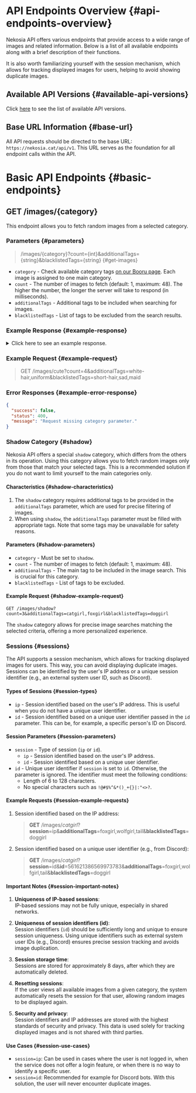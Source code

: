 [//]: # (Title: API Endpoints - Nekosia Docs)
[//]: # (Description: Explore Nekosia's API documentation for seamless access to diverse images and related information. Find detailed descriptions of each endpoint, session management, and more.)
[//]: # (Tags: nekosia, api, nekosia api, api endpoints, api documentation, image access, session management, image tags, API versions, base URL, category tags, shadow category, API sessions)
[//]: # (Canonical: api-endpoints)
[//]: # (Creation date: 2024-07-29)
[//]: # (Last update: 2024-07-29)
[//]: # (Contributors: Sefinek)

# API Endpoints Overview {#api-endpoints-overview}
Nekosia API offers various endpoints that provide access to a wide range of images and related information. Below is a list of all available endpoints along with a brief description of their functions.

It is also worth familiarizing yourself with the session mechanism, which allows for tracking displayed images for users, helping to avoid showing duplicate images.

## Available API Versions {#available-api-versions}
Click [here](/documentation.old?page=introduction#dostpne-wersje) to see the list of available API versions.

## Base URL Information {#base-url}
All API requests should be directed to the base URL: `https://nekosia.cat/api/v1`. This URL serves as the foundation for all endpoint calls within the API.

# Basic API Endpoints {#basic-endpoints}

## GET /images/{category}
This endpoint allows you to fetch random images from a selected category.

### Parameters {#parameters}
> /images/{category}?count={int}&additionalTags={string}&blacklistedTags={string} {#get-images}
- `category` - Check available category tags [on our Booru page](/booru/tags). Each image is assigned to one main category.
- `count` - The number of images to fetch (default: 1, maximum: 48). The higher the number, the longer the server will take to respond (in milliseconds).
- `additionalTags` - Additional tags to be included when searching for images.
- `blacklistedTags` - List of tags to be excluded from the search results.

### Example Response {#example-response}
<details>
  <summary>Click here to see an example response.</summary>

```json
{
  "success": true,
  "status": 200,
  "identifier": "user-identifier",
  "key": "viewed-key",
  "count": 2,
  "images": [
    {
      "id": "image-id",
      "colors": ["color1", "color2"],
      "image": {
        "original": {
          "url": "https://cdn.nekosia.cat/images/category/original.jpg",
          "bytes": 123456
        },
        "compressed": {
          "url": "https://cdn.nekosia.cat/images/category/compressed.jpg",
          "bytes": 654321
        }
      },
      "bytes": { "original": { "size": 123456 }, "compressed": { "size": 654321 } },
      "category": "category-name",
      "tags": ["tag1", "tag2"],
      "rating": null,
      "anime": { "title": "anime-title", "character": "character-name" },
      "source": {
        "url": "source-url",
        "direct": "direct-url"
      },
      "attribution": {
        "artist": { "username": "artist-name", "profile": "artist-profile-url" },
        "copyright": "copyright-info"
      }
    }
  ]
}
```
</details>

### Example Request {#example-request}
> GET /images/cute?count=4&additionalTags=white-hair,uniform&blacklistedTags=short-hair,sad,maid

### Error Responses {#example-error-response}
```json
{
  "success": false,
  "status": 400,
  "message": "Request missing category parameter."
}
```

### Shadow Category {#shadow}
Nekosia API offers a special `shadow` category, which differs from the others in its operation.
Using this category allows you to fetch random images only from those that match your selected tags.
This is a recommended solution if you do not want to limit yourself to the main categories only.

#### Characteristics {#shadow-characteristics}
1. The `shadow` category requires additional tags to be provided in the `additionalTags` parameter, which are used for precise filtering of images.
2. When using `shadow`, the `additionalTags` parameter must be filled with appropriate tags. Note that some tags may be unavailable for safety reasons.

#### Parameters {#shadow-parameters}
- `category` - Must be set to `shadow`.
- `count` - The number of images to fetch (default: 1, maximum: 48).
- `additionalTags` - The main tag to be included in the image search. This is crucial for this category.
- `blacklistedTags` - List of tags to be excluded.

#### Example Request {#shadow-example-request}
```text
GET /images/shadow?count=3&additionalTags=catgirl,foxgirl&blacklistedTags=doggirl
```

The `shadow` category allows for precise image searches matching the selected criteria, offering a more personalized experience.

### Sessions {#sessions}
The API supports a session mechanism, which allows for tracking displayed images for users. This way, you can avoid displaying duplicate images.
Sessions can be identified by the user's IP address or a unique session identifier (e.g., an external system user ID, such as Discord).

#### Types of Sessions {#session-types}
- `ip` - Session identified based on the user's IP address. This is useful when you do not have a unique user identifier.
- `id` - Session identified based on a unique user identifier passed in the `id` parameter. This can be, for example, a specific person's ID on Discord.

#### Session Parameters {#session-parameters}
- `session` - Type of session (`ip` or `id`).
    - `ip` - Session identified based on the user's IP address.
    - `id` - Session identified based on a unique user identifier.
- `id` - Unique user identifier if `session` is set to `id`. Otherwise, the parameter is ignored. The identifier must meet the following conditions:
    - Length of 6 to 128 characters.
    - No special characters such as `!@#$%^&*()_+{}|:"<>?`.

#### Example Requests {#session-example-requests}
1. Session identified based on the IP address:
   > **GET** /images/_catgirl_?**session**=ip&**additionalTags**=foxgirl,wolfgirl,tail&**blacklistedTags**=doggirl

2. Session identified based on a unique user identifier (e.g., from Discord):
   > **GET** /images/_catgirl_?**session**=id&**id**=561621386569973783&**additionalTags**=foxgirl,wolfgirl,tail&**blacklistedTags**=doggirl

#### Important Notes {#session-important-notes}
1. **Uniqueness of IP-based sessions**:  
   IP-based sessions may not be fully unique, especially in shared networks.

2. **Uniqueness of session identifiers (id)**:  
   Session identifiers (`id`) should be sufficiently long and unique to ensure session uniqueness. Using unique identifiers such as external system user IDs (e.g., Discord) ensures precise session tracking and avoids image duplication.

3. **Session storage time**:  
   Sessions are stored for approximately 8 days, after which they are automatically deleted.

4. **Resetting sessions**:  
   If the user views all available images from a given category, the system automatically resets the session for that user, allowing random images to be displayed again.

5. **Security and privacy**:  
   Session identifiers and IP addresses are stored with the highest standards of security and privacy. This data is used solely for tracking displayed images and is not shared with third parties.

#### Use Cases {#session-use-cases}
- `session=ip`: Can be used in cases where the user is not logged in, when the service does not offer a login feature, or when there is no way to identify a specific user.
- `session=id`: Recommended for example for Discord bots. With this solution, the user will never encounter duplicate images.

